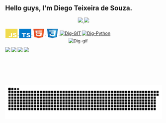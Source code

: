 ## Hello guys, I'm Diego Teixeira de Souza.
<div align="center">
  <a href="https://github.com/diegomgatx">
  <img height="160em" src="https://github-readme-stats.vercel.app/api?username=diegomgatx&show_icons=true&theme=dracula&include_all_commits=true&count_private=true"/>
  <img height="160em" src="https://github-readme-stats.vercel.app/api/top-langs/?username=diegomgatx&layout=compact&langs_count=7&theme=dracula"/>
</div>
  
<div style="display: inline_block"><br>
  <img align="center" alt="Dig-Js" height="30" width="40" src="https://raw.githubusercontent.com/devicons/devicon/master/icons/javascript/javascript-plain.svg">
  <img align="center" alt="Dig-Ts" height="30" width="40" src="https://raw.githubusercontent.com/devicons/devicon/master/icons/typescript/typescript-plain.svg">
  <img align="center" alt="Dig-HTML" height="30" width="40" src="https://raw.githubusercontent.com/devicons/devicon/master/icons/html5/html5-original.svg">
  <img align="center" alt="Dig-CSS" height="30" width="40" src="https://raw.githubusercontent.com/devicons/devicon/master/icons/css3/css3-original.svg">
  <img align="center" alt="Dig-GIT" height="30" width="40" src="https://cdn3.iconfinder.com/data/icons/social-media-2169/24/social_media_social_media_logo_git-512.png">
  <img align="center" alt="Dig-Python" height="30" width="40" src="https://cdn3.iconfinder.com/data/icons/logos-and-brands-adobe/512/267_Python-512.png">
  <img align="right"  alt="Dig-gif" height="150" width="300" src="https://acegif.com/wp-content/uploads/cat-typing-6.gif">
</div>
  
  ##
 
<div> 
  <a href="https://www.instagram.com/diego_texera/" target="_blank"><img src="https://img.shields.io/badge/-Instagram-%23E4405F?style=for-the-badge&logo=instagram&logoColor=white" target="_blank"></a>
  <a href = "https://twitter.com/diego_texera21"><img src="https://img.shields.io/badge/Twitter-1DA1F2?style=for-the-badge&logo=twitter&logoColor=white" target="_blank"></a>
  <a href="https://www.linkedin.com/in/diego-souza-dig-dig-568a53112/" target="_blank"><img src="https://img.shields.io/badge/-LinkedIn-%230077B5?style=for-the-badge&logo=linkedin&logoColor=white" target="_blank"></a>
  <a href="https://api.whatsapp.com/send?phone=5544991198301&text=Eae%2C%20vi%20seu%20perfil%20no%20Github." target="_blank"><img src="https://img.shields.io/badge/WhatsApp-25D366?style=for-the-badge&logo=whatsapp&logoColor=white"></a> 

  ![Snake animation](https://github.com/diegomgatx/diegomgatx/blob/output/github-contribution-grid-snake.svg)
 
  </div>
